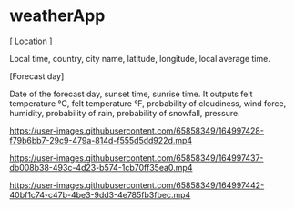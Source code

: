 # weatherApp

[ Location ]

Local time, country, city name, latitude, longitude, local average time.

[Forecast day]

Date of the forecast day, sunset time, sunrise time.
It outputs felt temperature °C, felt temperature °F, probability of cloudiness, wind force, humidity, probability of rain, probability of snowfall, pressure.

https://user-images.githubusercontent.com/65858349/164997428-f79b6bb7-29c9-479a-814d-f555d5dd922d.mp4

https://user-images.githubusercontent.com/65858349/164997437-db008b38-493c-4d23-b574-1cb70ff35ea0.mp4

https://user-images.githubusercontent.com/65858349/164997442-40bf1c74-c47b-4be3-9dd3-4e785fb3fbec.mp4

